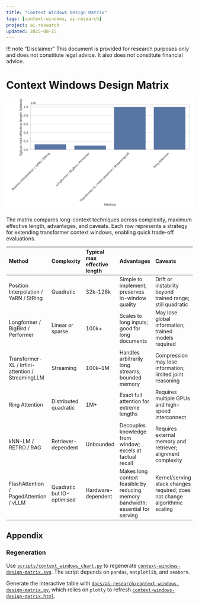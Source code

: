 ```yaml
---
title: "Context Windows Design Matrix"
tags: [context-windows, ai-research]
project: ai-research
updated: 2025-08-15
---
```


!!! note "Disclaimer"
    This document is provided for research purposes only and does not constitute legal advice. It also does not constitute financial advice.
# Context Windows Design Matrix

![Context windows design matrix with methods on the x-axis and typical max effective length in tokens on the y-axis, based on data from the table below](context-windows-design-matrix.svg)

The matrix compares long-context techniques across complexity, maximum effective length, advantages, and caveats. Each row represents a strategy for extending transformer context windows, enabling quick trade-off evaluations.

| **Method** | **Complexity** | **Typical max effective length** | **Advantages** | **Caveats** |
| :--- | :--- | :--- | :--- | :--- |
| Position Interpolation / YaRN / StRing | Quadratic | 32k–128k | Simple to implement; preserves in-window quality | Drift or instability beyond trained range; still quadratic |
| Longformer / BigBird / Performer | Linear or sparse | 100k+ | Scales to long inputs; good for long documents | May lose global information; trained models required |
| Transformer-XL / Infini-attention / StreamingLLM | Streaming | 100k–1M | Handles arbitrarily long streams; bounded memory | Compression may lose information; limited joint reasoning |
| Ring Attention | Distributed quadratic | 1M+ | Exact full attention for extreme lengths | Requires multiple GPUs and high-speed interconnect |
| kNN-LM / RETRO / RAG | Retriever-dependent | Unbounded | Decouples knowledge from window; excels at factual recall | Requires external memory and retriever; alignment complexity |
| FlashAttention / PagedAttention / vLLM | Quadratic but IO-optimised | Hardware-dependent | Makes long context feasible by reducing memory bandwidth; essential for serving | Kernel/serving stack changes required; does not change algorithmic scaling |

## Appendix

### Regeneration

Use [`scripts/context_windows_chart.py`](../scripts/context_windows_chart.py) to regenerate [`context-windows-design-matrix.svg`](context-windows-design-matrix.svg). The script depends on `pandas`, `matplotlib`, and `seaborn`.

Generate the interactive table with [`docs/ai-research/context-windows-design-matrix.py`](context-windows-design-matrix.py), which relies on `plotly` to refresh [`context-windows-design-matrix.html`](context-windows-design-matrix.html).

